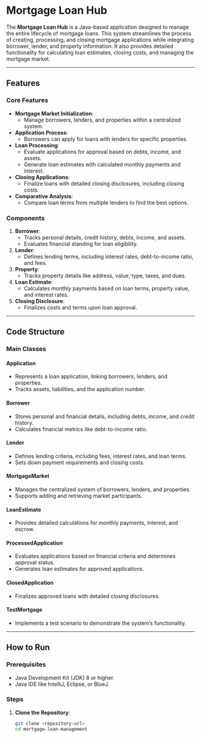 # Mortgage Loan Hub
The **Mortgage Loan Hub** is a Java-based application designed to manage the entire lifecycle of mortgage loans. This system streamlines the process of creating, processing, and closing mortgage applications while integrating borrower, lender, and property information. It also provides detailed functionality for calculating loan estimates, closing costs, and managing the mortgage market.

---

## Features

### Core Features
- **Mortgage Market Initialization**:
  - Manage borrowers, lenders, and properties within a centralized system.
- **Application Process**:
  - Borrowers can apply for loans with lenders for specific properties.
- **Loan Processing**:
  - Evaluate applications for approval based on debts, income, and assets.
  - Generate loan estimates with calculated monthly payments and interest.
- **Closing Applications**:
  - Finalize loans with detailed closing disclosures, including closing costs.
- **Comparative Analysis**:
  - Compare loan terms from multiple lenders to find the best options.

### Components
1. **Borrower**:
   - Tracks personal details, credit history, debts, income, and assets.
   - Evaluates financial standing for loan eligibility.
2. **Lender**:
   - Defines lending terms, including interest rates, debt-to-income ratio, and fees.
3. **Property**:
   - Tracks property details like address, value, type, taxes, and dues.
4. **Loan Estimate**:
   - Calculates monthly payments based on loan terms, property value, and interest rates.
5. **Closing Disclosure**:
   - Finalizes costs and terms upon loan approval.

---

## Code Structure

### Main Classes

#### **Application**
- Represents a loan application, linking borrowers, lenders, and properties.
- Tracks assets, liabilities, and the application number.

#### **Borrower**
- Stores personal and financial details, including debts, income, and credit history.
- Calculates financial metrics like debt-to-income ratio.

#### **Lender**
- Defines lending criteria, including fees, interest rates, and loan terms.
- Sets down payment requirements and closing costs.

#### **MortgageMarket**
- Manages the centralized system of borrowers, lenders, and properties.
- Supports adding and retrieving market participants.

#### **LoanEstimate**
- Provides detailed calculations for monthly payments, interest, and escrow.

#### **ProcessedApplication**
- Evaluates applications based on financial criteria and determines approval status.
- Generates loan estimates for approved applications.

#### **ClosedApplication**
- Finalizes approved loans with detailed closing disclosures.

#### **TestMortgage**
- Implements a test scenario to demonstrate the system’s functionality.

---

## How to Run

### Prerequisites
- Java Development Kit (JDK) 8 or higher.
- Java IDE like IntelliJ, Eclipse, or BlueJ.

### Steps
1. **Clone the Repository**:
   ```bash
   git clone <repository-url>
   cd mortgage-loan-management
